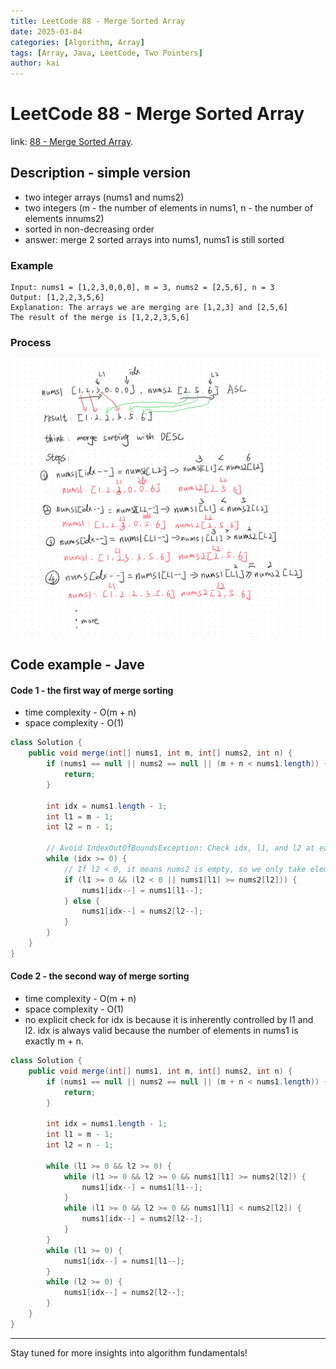 ```yaml
---
title: LeetCode 88 - Merge Sorted Array
date: 2025-03-04
categories: [Algorithm, Array]
tags: [Array, Java, LeetCode, Two Pointers]
author: kai
---
```


# LeetCode 88 - Merge Sorted Array

link: [88 - Merge Sorted Array](https://leetcode.com/problems/merge-sorted-array/description/).

## Description - simple version
- two integer arrays (nums1 and nums2)
- two integers (m - the number of elements in nums1, n - the number of elements innums2)
- sorted in non-decreasing order
- answer: merge 2 sorted arrays into nums1, nums1 is still sorted


### Example

```
Input: nums1 = [1,2,3,0,0,0], m = 3, nums2 = [2,5,6], n = 3
Output: [1,2,2,3,5,6]
Explanation: The arrays we are merging are [1,2,3] and [2,5,6]
The result of the merge is [1,2,2,3,5,6]
```

### Process
![Merge Sorted Array](/assets/img/posts/Algorithm/Array/LC88.png)

## Code example - Jave
#### Code 1 - the first way of merge sorting
- time complexity - O(m + n)
- space complexity - O(1)

```java
class Solution {
    public void merge(int[] nums1, int m, int[] nums2, int n) {
        if (nums1 == null || nums2 == null || (m + n < nums1.length)) {
            return;
        }

        int idx = nums1.length - 1;
        int l1 = m - 1;
        int l2 = n - 1;

        // Avoid IndexOutOfBoundsException: Check idx, l1, and l2 at each step.
        while (idx >= 0) {
            // If l2 < 0, it means nums2 is empty, so we only take elements from nums1.
            if (l1 >= 0 && (l2 < 0 || nums1[l1] >= nums2[l2])) {
                nums1[idx--] = nums1[l1--];
            } else {
                nums1[idx--] = nums2[l2--];
            }
        }       
    }
}
```

#### Code 2 - the second way of merge sorting
- time complexity - O(m + n)
- space complexity - O(1)
- no explicit check for idx is because it is inherently controlled by l1 and l2. idx is always valid because the number of elements in nums1 is exactly m + n.

```java
class Solution {
    public void merge(int[] nums1, int m, int[] nums2, int n) {
        if (nums1 == null || nums2 == null || (m + n < nums1.length)) {
            return;
        }

        int idx = nums1.length - 1;
        int l1 = m - 1;
        int l2 = n - 1;

        while (l1 >= 0 && l2 >= 0) {
            while (l1 >= 0 && l2 >= 0 && nums1[l1] >= nums2[l2]) {
                nums1[idx--] = nums1[l1--];
            }
            while (l1 >= 0 && l2 >= 0 && nums1[l1] < nums2[l2]) {
                nums1[idx--] = nums2[l2--];
            }
        }    
        while (l1 >= 0) {
            nums1[idx--] = nums1[l1--];
        }
        while (l2 >= 0) {
            nums1[idx--] = nums2[l2--];
        }
    }
}
```

---

Stay tuned for more insights into algorithm fundamentals!